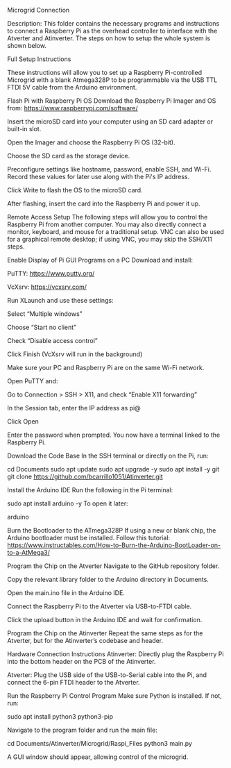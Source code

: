 Microgrid Connection

Description: 
This folder contains the necessary programs and
instructions to connect a Raspberry Pi as the 
overhead controller to interface with the 
Atverter and Atinverter. The steps on how to setup
the whole system is shown below.


Full Setup Instructions

These instructions will allow you to set up a Raspberry Pi-controlled Microgrid with a blank Atmega328P to be programmable via the USB TTL FTDI 5V cable from the Arduino environment.

Flash Pi with Raspberry Pi OS
Download the Raspberry Pi Imager and OS from:
https://www.raspberrypi.com/software/

Insert the microSD card into your computer using an SD card adapter or built-in slot.

Open the Imager and choose the Raspberry Pi OS (32-bit).

Choose the SD card as the storage device.

Preconfigure settings like hostname, password, enable SSH, and Wi-Fi. Record these values for later use along with the Pi's IP address.

Click Write to flash the OS to the microSD card.

After flashing, insert the card into the Raspberry Pi and power it up.

Remote Access Setup
The following steps will allow you to control the Raspberry Pi from another computer. You may also directly connect a monitor, keyboard, and mouse for a traditional setup. VNC can also be used for a graphical remote desktop; if using VNC, you may skip the SSH/X11 steps.

Enable Display of Pi GUI Programs on a PC
Download and install:

PuTTY: https://www.putty.org/

VcXsrv: https://vcxsrv.com/

Run XLaunch and use these settings:

Select “Multiple windows”

Choose “Start no client”

Check “Disable access control”

Click Finish (VcXsrv will run in the background)

Make sure your PC and Raspberry Pi are on the same Wi-Fi network.

Open PuTTY and:

Go to Connection > SSH > X11, and check “Enable X11 forwarding”

In the Session tab, enter the IP address as pi@<IP Address>

Click Open

Enter the password when prompted. You now have a terminal linked to the Raspberry Pi.

Download the Code Base
In the SSH terminal or directly on the Pi, run:

cd Documents
sudo apt update
sudo apt upgrade -y
sudo apt install -y git
git clone https://github.com/bcarrillo1051/Atinverter.git

Install the Arduino IDE
Run the following in the Pi terminal:

sudo apt install arduino -y
To open it later:

arduino

Burn the Bootloader to the ATmega328P
If using a new or blank chip, the Arduino bootloader must be installed.
Follow this tutorial:
https://www.instructables.com/How-to-Burn-the-Arduino-BootLoader-on-to-a-AtMega3/

Program the Chip on the Atverter
Navigate to the GitHub repository folder.

Copy the relevant library folder to the Arduino directory in Documents.

Open the main.ino file in the Arduino IDE.

Connect the Raspberry Pi to the Atverter via USB-to-FTDI cable.

Click the upload button in the Arduino IDE and wait for confirmation.

Program the Chip on the Atinverter
Repeat the same steps as for the Atverter, but for the Atinverter’s codebase and header.

Hardware Connection Instructions
Atinverter: Directly plug the Raspberry Pi into the bottom header on the PCB of the Atinverter.

Atverter: Plug the USB side of the USB-to-Serial cable into the Pi, and connect the 6-pin FTDI header to the Atverter.

Run the Raspberry Pi Control Program
Make sure Python is installed. If not, run:

sudo apt install python3 python3-pip

Navigate to the program folder and run the main file:

cd Documents/Atinverter/Microgrid/Raspi_Files
python3 main.py

A GUI window should appear, allowing control of the microgrid.